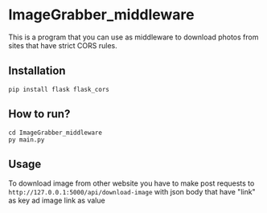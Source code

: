 ﻿# ImageGrabber_middleware
This is a program that you can use as middleware to download photos from sites that have strict CORS rules.
## Installation
```pip install flask flask_cors```
## How to run?
```cd ImageGrabber_middleware```\
```py main.py```
## Usage
To download image from other website you have to make post requests to 
```http://127.0.0.1:5000/api/download-image```
with json body that have "link" as key ad image link as value
